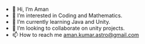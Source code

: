 - 👋 Hi, I’m Aman
- 👀 I’m interested in Coding and Mathematics.
- 🌱 I’m currently learning Java and Unity.
- 💞️ I’m looking to collaborate on unity projects.
- 📫 How to reach me aman.kumar.astro@gmail.com

<!---
astroheree/astroheree is a ✨ special ✨ repository because its `README.md` (this file) appears on your GitHub profile.
You can click the Preview link to take a look at your changes.
--->
